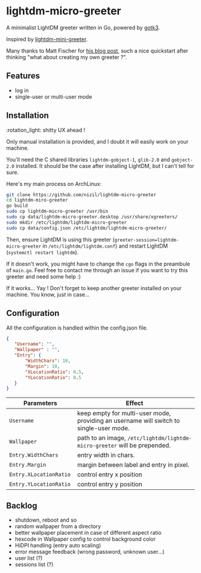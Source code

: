 # lightdm-micro-greeter
A minimalist LightDM greeter written in Go, powered by [gotk3](https://github.com/gotk3/gotk3).

Inspired by [lightdm-mini-greeter](https://github.com/prikhi/lightdm-mini-greeter).

Many thanks to Matt Fischer for [his blog post](http://www.mattfischer.com/blog/archives/5), such a nice quickstart after thinking "what about creating my own greeter ?".

## Features
- log in
- single-user or multi-user mode

## Installation
:rotation_light: shitty UX ahead ! 

Only manual installation is provided, and I doubt it will easily work on your machine.

You'll need the C shared libraries `lightdm-gobject-1`, `glib-2.0` and `gobject-2.0` installed. It should be the case after installing LightDM, but I can't tell for sure.

Here's my main process on ArchLinux:
```bash
git clone https://github.com/nizil/lightdm-micro-greeter
cd lightdm-miro-greeter
go build
sudo cp lightdm-micro-greeter /usr/bin
sudo cp data/lightdm-micro-greeter.desktop /usr/share/xgreeters/
sudo mkdir /etc/lightdm/lightdm-micro-greeter
sudo cp data/config.json /etc/lightdm/lightdm-micro-greeter/
```
Then, ensure LightDM is using this greeter (`greeter-session=lightdm-micro-greeter` in `/etc/lightdm/lightdm.conf`) and restart LightDM (`systemctl restart lightdm`).

If it doesn't work, you might have to change the `cgo` flags in the preambule of `main.go`.
Feel free to contact me through an issue if you want to try this greeter and need some help :)

If it works... Yay ! Don't forget to keep another greeter installed on your machine. You know, just in case...

## Configuration

All the configuration is handled within the config.json file.

```json
{
   "Username": "",
   "Wallpaper" : "",
   "Entry": {
       "WidthChars": 10,
       "Margin": 10,
       "XLocationRatio": 0.5,
       "YLocationRatio": 0.5
   }
}
```

| Parameters | Effect |
|------------|--------|
| `Username` | keep empty for multi-user mode, providing an username will switch to single-user mode. |
| `Wallpaper` | path to an image, `/etc/lightdm/lightdm-micro-greeter` will be prepended. |
| `Entry.WidthChars` | entry width in chars. |
| `Entry.Margin` | margin between label and entry in pixel. |
| `Entry.XLocationRatio ` | control entry x position |
| `Entry.YLocationRatio` | control entry y position |

## Backlog 
- shutdown, reboot and so
- random wallpaper from a directory
- better wallpaper placement in case of different aspect ratio
- hexcode in Wallpaper config to control background color
- HiDPI handling (entry auto scaling)
- error message feedback (wrong password, unknown user...)
- user list (?)
- sessions list (?)
